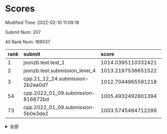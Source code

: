 # Scores

Modified Time: 2022-02-10 11:09:18

Submit Num: 207

All Rank Num: 169037

| rank |               submit               |       score        |       sigma        | pk_num |
| :--- | :--------------------------------- | :----------------- | :----------------- | :----- |
| 1    | jsonzb.test.test_1                 | 1014.0395110332421 | 0.8540246647020607 | 3266   |
| 2    | jsonzb.test.submission_level_4     | 1013.2197536651522 | 0.799670310091365  | 3268   |
| 3    | cpp.21_12_24.submission-2b2ea0d7   | 1012.7044965591218 | 0.792789728982843  | 3267   |
| 54   | cpp.2022_01_09.submission-816672bd | 1005.4932492801394 | 0.7270991653418606 | 3269   |
| 73   | cpp.2022_01_09.submission-5b0e3de2 | 1003.5745464712288 | 0.7211468267296848 | 3270   |


<details>
<summary>全部</summary>

| rank |                 submit                 |       score        |       sigma        | pk_num |
| :--- | :------------------------------------- | :----------------- | :----------------- | :----- |
| 1    | jsonzb.test.test_1                     | 1014.0395110332421 | 0.8540246647020607 | 3266   |
| 2    | jsonzb.test.submission_level_4         | 1013.2197536651522 | 0.799670310091365  | 3268   |
| 3    | cpp.21_12_24.submission-2b2ea0d7       | 1012.7044965591218 | 0.792789728982843  | 3267   |
| 4    | gobigger.level_3.submission_level_3_8  | 1011.949851142258  | 0.7953260283960134 | 3270   |
| 5    | gobigger.level_3.submission_level_3_42 | 1011.6787276515239 | 0.763926627881552  | 3268   |
| 6    | gobigger.level_3.submission_level_3_34 | 1011.4125065161124 | 0.7670117851684143 | 3267   |
| 7    | gobigger.level_3.submission_level_3_48 | 1011.2942127579954 | 0.7844667838366265 | 3267   |
| 8    | gobigger.level_3.submission_level_3_46 | 1011.1819739647871 | 0.7794046978580655 | 3272   |
| 9    | gobigger.level_3.submission_level_3_36 | 1011.1796143144562 | 0.7818391727455064 | 3271   |
| 10   | gobigger.level_3.submission_level_3_10 | 1010.957143633318  | 0.7785312602069046 | 3268   |
| 11   | gobigger.level_3.submission_level_3_23 | 1010.6586175985708 | 0.7612422641773504 | 3265   |
| 12   | gobigger.level_3.submission_level_3_17 | 1010.4984584953053 | 0.7475350215285778 | 3270   |
| 13   | gobigger.level_3.submission_level_3_12 | 1010.4580599562375 | 0.7827154469796302 | 3266   |
| 14   | gobigger.level_3.submission_level_3_19 | 1010.4545229563817 | 0.7684483286391437 | 3267   |
| 15   | gobigger.level_3.submission_level_3_45 | 1010.4071184040339 | 0.7677339150140303 | 3262   |
| 16   | gobigger.level_3.submission_level_3_9  | 1010.398153917757  | 0.7765494223152313 | 3264   |
| 17   | gobigger.level_3.submission_level_3_7  | 1010.3914382475753 | 0.74425428867777   | 3268   |
| 18   | gobigger.level_3.submission_level_3_13 | 1010.3567025032028 | 0.7687485368964238 | 3270   |
| 19   | gobigger.level_3.submission_level_3_31 | 1010.2785551685556 | 0.7632181422515482 | 3273   |
| 20   | gobigger.level_3.submission_level_3_26 | 1010.2061916168656 | 0.7837750756834525 | 3267   |
| 21   | gobigger.level_3.submission_level_3_41 | 1010.1899865463586 | 0.7434457973103129 | 3266   |
| 22   | gobigger.level_3.submission_level_3_39 | 1010.1744914973038 | 0.7485782332431472 | 3269   |
| 23   | gobigger.level_3.submission_level_3_43 | 1010.171830213886  | 0.7493187665200287 | 3269   |
| 24   | gobigger.level_3.submission_level_3_0  | 1010.0197524259682 | 0.7585085768901053 | 3268   |
| 25   | gobigger.level_3.submission_level_3_22 | 1009.9908744468978 | 0.746186961807535  | 3266   |
| 26   | gobigger.level_3.submission_level_3_25 | 1009.9788825705303 | 0.7485862099440687 | 3267   |
| 27   | gobigger.level_3.submission_level_3_35 | 1009.9398111376462 | 0.7383472386203813 | 3265   |
| 28   | gobigger.level_3.submission_level_3_11 | 1009.911548496697  | 0.7558128728241448 | 3272   |
| 29   | gobigger.level_3.submission_level_3_28 | 1009.8994064542286 | 0.746294963476052  | 3261   |
| 30   | gobigger.level_3.submission_level_3_49 | 1009.8093088793808 | 0.7495363476991455 | 3268   |
| 31   | gobigger.level_3.submission_level_3_40 | 1009.6707758593427 | 0.7653910153123109 | 3266   |
| 32   | gobigger.level_3.submission_level_3_1  | 1009.6528466809697 | 0.7724057560925309 | 3268   |
| 33   | gobigger.level_3.submission_level_3_2  | 1009.6497139360121 | 0.7537718321685255 | 3266   |
| 34   | gobigger.level_3.submission_level_3_38 | 1009.5692229131347 | 0.735362434389256  | 3264   |
| 35   | gobigger.level_3.submission_level_3_30 | 1009.4999308886006 | 0.7534615856265229 | 3271   |
| 36   | gobigger.level_3.submission_level_3_5  | 1009.4966124743348 | 0.7397158204598508 | 3265   |
| 37   | gobigger.level_3.submission_level_3_3  | 1009.4755324933    | 0.7433025073345199 | 3268   |
| 38   | gobigger.level_3.submission_level_3_4  | 1009.4721756593138 | 0.7600505086183164 | 3266   |
| 39   | gobigger.level_3.submission_level_3_15 | 1009.4615911970487 | 0.7671588848338438 | 3267   |
| 40   | gobigger.level_3.submission_level_3_18 | 1009.3661377883001 | 0.7529727409102414 | 3267   |
| 41   | gobigger.level_3.submission_level_3_27 | 1009.3126271556522 | 0.7230582004317394 | 3265   |
| 42   | gobigger.level_3.submission_level_3_47 | 1009.2536496698357 | 0.7576559849582661 | 3260   |
| 43   | gobigger.level_3.submission_level_3_44 | 1009.1881378411878 | 0.740006471252881  | 3268   |
| 44   | gobigger.level_3.submission_level_3_16 | 1009.1677609163338 | 0.7390561432997275 | 3263   |
| 45   | gobigger.level_3.submission_level_3_32 | 1009.1628910760451 | 0.7669735741262489 | 3272   |
| 46   | gobigger.level_3.submission_level_3_20 | 1009.1148192563508 | 0.73891401213741   | 3267   |
| 47   | gobigger.level_3.submission_level_3_24 | 1009.075719377267  | 0.7421008666673404 | 3270   |
| 48   | gobigger.level_3.submission_level_3_29 | 1009.0152270759947 | 0.7409214107737404 | 3267   |
| 49   | gobigger.level_3.submission_level_3_37 | 1008.9532908862911 | 0.7373505266922981 | 3265   |
| 50   | gobigger.level_3.submission_level_3_6  | 1008.9328774686536 | 0.7324306785211433 | 3270   |
| 51   | gobigger.level_3.submission_level_3_33 | 1008.7355650686027 | 0.7531131132796576 | 3268   |
| 52   | gobigger.level_3.submission_level_3_14 | 1008.5980278814474 | 0.7344085369529383 | 3267   |
| 53   | gobigger.level_3.submission_level_3_21 | 1008.3522189172846 | 0.7536582723103373 | 3269   |
| 54   | cpp.2022_01_09.submission-816672bd     | 1005.4932492801394 | 0.7270991653418606 | 3269   |
| 55   | gobigger.level_1.submission_level_1_21 | 1004.7157218975703 | 0.7152918103204255 | 3265   |
| 56   | gobigger.level_1.submission_level_1_49 | 1004.5145932846248 | 0.7169821508143955 | 3263   |
| 57   | gobigger.level_1.submission_level_1_10 | 1004.5055379395677 | 0.7236318834266382 | 3268   |
| 58   | gobigger.level_1.submission_level_1_48 | 1004.479784371747  | 0.7189107528111051 | 3263   |
| 59   | gobigger.level_1.submission_level_1_28 | 1004.3590191140476 | 0.7240224023062943 | 3269   |
| 60   | gobigger.level_1.submission_level_1_26 | 1004.2518595926258 | 0.7138027299631141 | 3268   |
| 61   | gobigger.level_1.submission_level_1_1  | 1004.2382640427803 | 0.7181474973485352 | 3265   |
| 62   | gobigger.level_1.submission_level_1_31 | 1004.1403755807125 | 0.7320188337236333 | 3265   |
| 63   | gobigger.level_1.submission_level_1_33 | 1004.0187118241134 | 0.7027221331977228 | 3266   |
| 64   | gobigger.level_1.submission_level_1_27 | 1003.9269731096181 | 0.7299763235955667 | 3264   |
| 65   | gobigger.level_1.submission_level_1_23 | 1003.8512527106768 | 0.7266301159411773 | 3267   |
| 66   | gobigger.level_1.submission_level_1_19 | 1003.8331327764823 | 0.72119575254256   | 3260   |
| 67   | gobigger.level_1.submission_level_1_5  | 1003.8095266334296 | 0.7252204702658924 | 3262   |
| 68   | gobigger.level_1.submission_level_1_43 | 1003.804498166502  | 0.7145390165133065 | 3266   |
| 69   | gobigger.level_1.submission_level_1_2  | 1003.7472718971256 | 0.721455357112398  | 3267   |
| 70   | gobigger.level_1.submission_level_1_35 | 1003.6821035221587 | 0.7231410442531029 | 3272   |
| 71   | gobigger.level_1.submission_level_1_39 | 1003.6752946913714 | 0.7201801012666637 | 3266   |
| 72   | gobigger.level_1.submission_level_1_11 | 1003.6037970605163 | 0.7022389859951572 | 3266   |
| 73   | cpp.2022_01_09.submission-5b0e3de2     | 1003.5745464712288 | 0.7211468267296848 | 3270   |
| 74   | gobigger.level_1.submission_level_1_6  | 1003.5563087627386 | 0.7292614156696043 | 3266   |
| 75   | gobigger.level_1.submission_level_1_29 | 1003.4994847461218 | 0.7179701292060957 | 3262   |
| 76   | gobigger.level_1.submission_level_1_41 | 1003.493015718114  | 0.713570179228378  | 3270   |
| 77   | gobigger.level_1.submission_level_1_16 | 1003.4923394300854 | 0.7140678558505493 | 3268   |
| 78   | gobigger.level_1.submission_level_1_18 | 1003.4706149548892 | 0.7184793039112412 | 3265   |
| 79   | gobigger.level_1.submission_level_1_4  | 1003.4041086463193 | 0.708467918678655  | 3268   |
| 80   | gobigger.level_1.submission_level_1_32 | 1003.3373158968776 | 0.7332240745190002 | 3267   |
| 81   | gobigger.level_1.submission_level_1_20 | 1003.3115173803136 | 0.712664709832968  | 3264   |
| 82   | gobigger.level_1.submission_level_1_34 | 1003.2299444218021 | 0.7169798950860575 | 3263   |
| 83   | gobigger.level_1.submission_level_1_9  | 1003.1525630380041 | 0.7259377308410849 | 3267   |
| 84   | gobigger.level_1.submission_level_1_3  | 1003.1261291160927 | 0.7218081358932881 | 3268   |
| 85   | gobigger.level_1.submission_level_1_22 | 1003.1080524382791 | 0.7184562699510659 | 3265   |
| 86   | gobigger.level_1.submission_level_1_13 | 1002.9635118508888 | 0.7051951669359137 | 3264   |
| 87   | gobigger.level_1.submission_level_1_46 | 1002.9547186427503 | 0.7109439974600602 | 3263   |
| 88   | gobigger.level_1.submission_level_1_42 | 1002.9500284181831 | 0.7196230467136828 | 3268   |
| 89   | gobigger.level_1.submission_level_1_36 | 1002.9110299418156 | 0.7097385641087792 | 3264   |
| 90   | gobigger.level_1.submission_level_1_44 | 1002.90347160027   | 0.718523066470253  | 3268   |
| 91   | gobigger.level_1.submission_level_1_14 | 1002.8857683359088 | 0.7224029663083077 | 3270   |
| 92   | gobigger.level_1.submission_level_1_7  | 1002.8515539084842 | 0.710017188921911  | 3268   |
| 93   | gobigger.level_1.submission_level_1_38 | 1002.836187868492  | 0.7120096262480148 | 3257   |
| 94   | gobigger.level_1.submission_level_1_15 | 1002.8126040348133 | 0.7196260084382694 | 3262   |
| 95   | gobigger.level_1.submission_level_1_40 | 1002.675966823651  | 0.728364935110848  | 3265   |
| 96   | gobigger.level_1.submission_level_1_0  | 1002.667128445501  | 0.7035045614560844 | 3264   |
| 97   | gobigger.level_1.submission_level_1_12 | 1002.5608358722908 | 0.7184010904587613 | 3268   |
| 98   | gobigger.level_1.submission_level_1_37 | 1002.5258238103648 | 0.7193964368842986 | 3269   |
| 99   | gobigger.level_1.submission_level_1_30 | 1002.4200313887854 | 0.7096110109256891 | 3265   |
| 100  | gobigger.level_1.submission_level_1_8  | 1002.3653077498296 | 0.7187075258831246 | 3267   |
| 101  | gobigger.level_1.submission_level_1_17 | 1002.2920471570396 | 0.7197790987364812 | 3269   |
| 102  | gobigger.level_1.submission_level_1_25 | 1002.0457323847303 | 0.705794911115941  | 3269   |
| 103  | gobigger.level_1.submission_level_1_45 | 1001.9620323828268 | 0.7100496448895166 | 3266   |
| 104  | gobigger.level_1.submission_level_1_24 | 1001.4795627787937 | 0.7150654586417501 | 3261   |
| 105  | gobigger.level_1.submission_level_1_47 | 1001.3962108310288 | 0.7158824975362681 | 3269   |
| 106  | gobigger.random.submission_random_0    | 997.088103213634   | 0.7185353016595475 | 3266   |
| 107  | gobigger.random.submission_random_16   | 997.0144343566851  | 0.7020734922886175 | 3264   |
| 108  | gobigger.random.submission_random_7    | 996.8901309318182  | 0.7120150288511253 | 3267   |
| 109  | gobigger.random.submission_random_27   | 996.8193262604591  | 0.6970038330103974 | 3268   |
| 110  | gobigger.random.submission_random_28   | 996.6750059899317  | 0.7136819844544189 | 3267   |
| 111  | gobigger.random.submission_random_26   | 996.535094915289   | 0.7164449026569882 | 3262   |
| 112  | gobigger.random.submission_random_12   | 996.4041538189012  | 0.7151969662939508 | 3265   |
| 113  | gobigger.random.submission_random_24   | 996.3828724908733  | 0.7083123254039225 | 3266   |
| 114  | gobigger.random.submission_random_19   | 996.3750505518906  | 0.7190260735029818 | 3262   |
| 115  | gobigger.random.submission_random_14   | 996.3643073775671  | 0.7247414325963162 | 3265   |
| 116  | gobigger.random.submission_random_32   | 996.3354066377038  | 0.7094006585679524 | 3263   |
| 117  | gobigger.random.submission_random_33   | 996.2848060747265  | 0.7302063475752736 | 3265   |
| 118  | gobigger.random.submission_random_20   | 996.2616832559921  | 0.7217760698083951 | 3260   |
| 119  | gobigger.random.submission_random_23   | 996.2388534388722  | 0.7145777403787825 | 3263   |
| 120  | gobigger.random.submission_random_10   | 996.1775615942199  | 0.7176421121647208 | 3267   |
| 121  | gobigger.random.submission_random_2    | 996.149396352916   | 0.7139101591998396 | 3267   |
| 122  | gobigger.random.submission_random_31   | 996.1142989251555  | 0.7020132420276001 | 3270   |
| 123  | gobigger.random.submission_random_39   | 996.103279578972   | 0.7052730945885397 | 3263   |
| 124  | gobigger.random.submission_random_46   | 996.0969272671582  | 0.7108302559502004 | 3267   |
| 125  | gobigger.random.submission_random_22   | 996.0675432707686  | 0.7183885982573897 | 3265   |
| 126  | gobigger.random.submission_random_1    | 995.8908238858536  | 0.7102960738558447 | 3263   |
| 127  | gobigger.random.submission_random_4    | 995.8768961808574  | 0.7105675599879707 | 3266   |
| 128  | gobigger.random.submission_random_38   | 995.8695565709     | 0.7080016208422524 | 3265   |
| 129  | gobigger.random.submission_random_8    | 995.8580764502415  | 0.7084959167759027 | 3267   |
| 130  | gobigger.random.submission_random_17   | 995.828445426416   | 0.709229472417249  | 3268   |
| 131  | gobigger.random.submission_random_35   | 995.8022199753455  | 0.722616040027181  | 3266   |
| 132  | gobigger.random.submission_random_45   | 995.7702269478423  | 0.7013223356924828 | 3266   |
| 133  | gobigger.random.submission_random_48   | 995.7659699309194  | 0.7205853495574422 | 3269   |
| 134  | gobigger.random.submission_random_40   | 995.7168246687878  | 0.7090346617129346 | 3273   |
| 135  | gobigger.random.submission_random_37   | 995.6437908047561  | 0.7078394782453581 | 3269   |
| 136  | gobigger.random.submission_random_6    | 995.6394176442467  | 0.7168172284820463 | 3269   |
| 137  | gobigger.random.submission_random_36   | 995.617324997655   | 0.7076059176623701 | 3268   |
| 138  | gobigger.random.submission_random_42   | 995.593015353968   | 0.7122898871657263 | 3268   |
| 139  | gobigger.random.submission_random_47   | 995.5712364430433  | 0.7065997384892136 | 3266   |
| 140  | gobigger.random.submission_random_44   | 995.5344790551717  | 0.7072835212914443 | 3264   |
| 141  | gobigger.random.submission_random_25   | 995.4904136500828  | 0.7068146615835658 | 3264   |
| 142  | gobigger.random.submission_random_9    | 995.4687513118059  | 0.7212750225663799 | 3265   |
| 143  | gobigger.random.submission_random_11   | 995.4594121788855  | 0.7145723818069756 | 3265   |
| 144  | gobigger.random.submission_random_34   | 995.3976181686766  | 0.7237490910347575 | 3267   |
| 145  | gobigger.random.submission_random_43   | 995.3167746897096  | 0.7154268305181869 | 3266   |
| 146  | gobigger.random.submission_random_29   | 995.2188482571879  | 0.7134110274969762 | 3267   |
| 147  | gobigger.random.submission_random_41   | 995.2100992737011  | 0.7063602714273464 | 3267   |
| 148  | gobigger.random.submission_random_3    | 995.116209248879   | 0.7122275623370358 | 3267   |
| 149  | gobigger.random.submission_random_21   | 995.0049650139395  | 0.7123724594572264 | 3269   |
| 150  | gobigger.random.submission_random_30   | 994.9916949129247  | 0.7199244198815552 | 3266   |
| 151  | gobigger.random.submission_random_49   | 994.5068294486866  | 0.7033514999130603 | 3269   |
| 152  | gobigger.random.submission_random_5    | 994.4909372533232  | 0.723762082328361  | 3271   |
| 153  | gobigger.random.submission_random_13   | 994.4786977406279  | 0.7100304839128734 | 3267   |
| 154  | gobigger.random.submission_random_15   | 994.4693205675737  | 0.7144124552123648 | 3265   |
| 155  | gobigger.random.submission_random_18   | 994.4664739511039  | 0.7132777017736144 | 3267   |
| 156  | gobigger.level_2.submission_level_2_2  | 994.4461961342695  | 0.7431088543574951 | 3267   |
| 157  | gobigger.level_2.submission_level_2_49 | 993.545121394673   | 0.7286036968593557 | 3264   |
| 158  | gobigger.level_2.submission_level_2_3  | 993.3717541943677  | 0.7288238431999386 | 3272   |
| 159  | gobigger.level_2.submission_level_2_7  | 993.230583960508   | 0.7457699183593958 | 3267   |
| 160  | gobigger.level_2.submission_level_2_35 | 993.1977744797238  | 0.7394303658766817 | 3270   |
| 161  | gobigger.level_2.submission_level_2_17 | 993.0112110925871  | 0.735021776040671  | 3266   |
| 162  | gobigger.level_2.submission_level_2_9  | 992.9948169104986  | 0.7333189391708312 | 3267   |
| 163  | gobigger.level_2.submission_level_2_19 | 992.9033513808643  | 0.7411312713373959 | 3262   |
| 164  | gobigger.level_2.submission_level_2_48 | 992.8616814196232  | 0.7244147208704471 | 3271   |
| 165  | gobigger.level_2.submission_level_2_8  | 992.8376362437782  | 0.7461902822112424 | 3263   |
| 166  | gobigger.level_2.submission_level_2_13 | 992.7429317064208  | 0.7377327364764187 | 3266   |
| 167  | gobigger.level_2.submission_level_2_40 | 992.7363439384662  | 0.7312662867377273 | 3263   |
| 168  | gobigger.level_2.submission_level_2_27 | 992.6563306329128  | 0.7408325987795146 | 3273   |
| 169  | gobigger.level_2.submission_level_2_11 | 992.6237313035057  | 0.7349361602784631 | 3267   |
| 170  | gobigger.level_2.submission_level_2_43 | 992.5497745660595  | 0.7339717863054135 | 3267   |
| 171  | gobigger.level_2.submission_level_2_44 | 992.5295677942954  | 0.7289693109365012 | 3268   |
| 172  | gobigger.level_2.submission_level_2_18 | 992.4925510558896  | 0.7371742493949249 | 3267   |
| 173  | gobigger.level_2.submission_level_2_46 | 992.4751190004753  | 0.7446019291807993 | 3263   |
| 174  | gobigger.level_2.submission_level_2_6  | 992.386727078227   | 0.763219980879893  | 3265   |
| 175  | gobigger.level_2.submission_level_2_0  | 992.3425058474286  | 0.7255156267666611 | 3265   |
| 176  | gobigger.level_2.submission_level_2_38 | 992.3385165967549  | 0.7235339883319558 | 3269   |
| 177  | gobigger.level_2.submission_level_2_39 | 992.3081110531181  | 0.7342306564566836 | 3268   |
| 178  | gobigger.level_2.submission_level_2_29 | 992.2930565232169  | 0.7559107174985814 | 3266   |
| 179  | gobigger.level_2.submission_level_2_33 | 992.2874268302468  | 0.7380993132673499 | 3271   |
| 180  | gobigger.level_2.submission_level_2_12 | 992.2725406573891  | 0.7275693629688252 | 3270   |
| 181  | gobigger.level_2.submission_level_2_10 | 992.2654604817611  | 0.7477734983371037 | 3266   |
| 182  | gobigger.level_2.submission_level_2_22 | 992.1983409894391  | 0.7547735228569304 | 3266   |
| 183  | gobigger.level_2.submission_level_2_37 | 992.1267083785152  | 0.741904150249433  | 3262   |
| 184  | gobigger.level_2.submission_level_2_20 | 992.1224303660381  | 0.7406747789580845 | 3261   |
| 185  | gobigger.level_2.submission_level_2_45 | 992.0814245971109  | 0.7519327861470283 | 3263   |
| 186  | gobigger.level_2.submission_level_2_21 | 992.0246566428541  | 0.7538109762997603 | 3267   |
| 187  | gobigger.level_2.submission_level_2_15 | 991.9989363331721  | 0.7419666424004789 | 3258   |
| 188  | gobigger.level_2.submission_level_2_30 | 991.9552112259663  | 0.7381548582634905 | 3267   |
| 189  | gobigger.level_2.submission_level_2_47 | 991.8866029262659  | 0.7465956993788911 | 3263   |
| 190  | gobigger.level_2.submission_level_2_26 | 991.7805788608136  | 0.7354633007413467 | 3267   |
| 191  | gobigger.level_2.submission_level_2_23 | 991.725975362068   | 0.7757376670243159 | 3264   |
| 192  | gobigger.level_2.submission_level_2_34 | 991.6712507064583  | 0.750643587242583  | 3265   |
| 193  | gobigger.level_2.submission_level_2_5  | 991.645078446831   | 0.7687669425209689 | 3269   |
| 194  | gobigger.level_2.submission_level_2_24 | 991.581561401381   | 0.7525841327283923 | 3269   |
| 195  | gobigger.level_2.submission_level_2_1  | 991.4850386400589  | 0.7546118245506175 | 3265   |
| 196  | gobigger.level_2.submission_level_2_36 | 991.4764920365272  | 0.7354077562373907 | 3263   |
| 197  | gobigger.level_2.submission_level_2_25 | 991.4220182565238  | 0.7581715939088736 | 3265   |
| 198  | gobigger.level_2.submission_level_2_14 | 991.3764209416491  | 0.7657151602573702 | 3268   |
| 199  | gobigger.level_2.submission_level_2_28 | 991.3551322456369  | 0.7436395986908755 | 3267   |
| 200  | gobigger.level_2.submission_level_2_16 | 991.3469311783948  | 0.7475831853150705 | 3267   |
| 201  | gobigger.level_2.submission_level_2_4  | 991.2324206427658  | 0.7610338833934724 | 3266   |
| 202  | gobigger.level_2.submission_level_2_31 | 990.9391510165882  | 0.7486601607565798 | 3270   |
| 203  | gobigger.level_2.submission_level_2_32 | 990.7214393202289  | 0.7590930290950689 | 3270   |
| 204  | gobigger.level_2.submission_level_2_42 | 990.5541513155449  | 0.7700157401681487 | 3267   |
| 205  | gobigger.level_2.submission_level_2_41 | 990.484861481333   | 0.7591348903859706 | 3265   |
| 206  | gobigger.none.submission_none_0        | 978.8663700424869  | 1.2259367805931827 | 3264   |
| 207  | gobigger.none.submission_none_1        | 978.4558619667147  | 1.207598339058789  | 3263   |

</details>